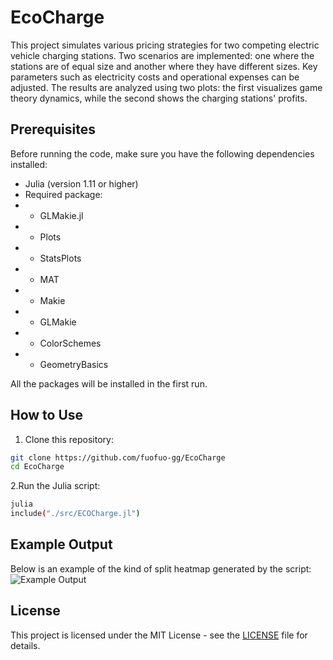 # EcoCharge

This project simulates various pricing strategies for two competing electric vehicle charging stations. Two scenarios are implemented: one where the stations are of equal size and another where they have different sizes. Key parameters such as electricity costs and operational expenses can be adjusted. The results are analyzed using two plots: the first visualizes game theory dynamics, while the second shows the charging stations' profits.

## Prerequisites
Before running the code, make sure you have the following dependencies installed:
- Julia (version 1.11 or higher)
- Required package:
- - GLMakie.jl
- - Plots
- - StatsPlots
- - MAT
- - Makie 
- - GLMakie  
- - ColorSchemes
- - GeometryBasics

All the packages will be installed in the first run.

## How to Use
1. Clone this repository:
```bash
git clone https://github.com/fuofuo-gg/EcoCharge
cd EcoCharge
```
2.Run the Julia script:
```bash
julia
include("./src/ECOCharge.jl")
```

## Example Output
Below is an example of the kind of split heatmap generated by the script:
![Example Output](image/split_heatmap.png)

## License
This project is licensed under the MIT License - see the [LICENSE](LICENSE) file for details.
